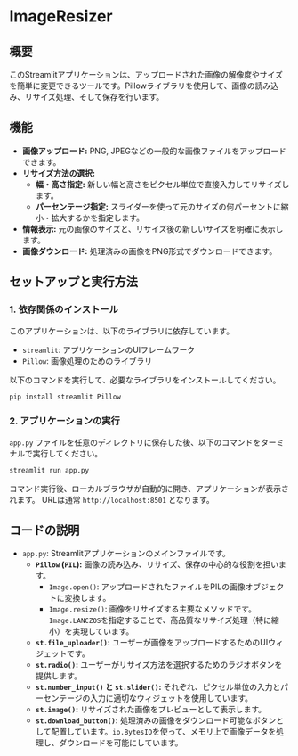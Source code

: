 
# ImageResizer

## 概要

このStreamlitアプリケーションは、アップロードされた画像の解像度やサイズを簡単に変更できるツールです。Pillowライブラリを使用して、画像の読み込み、リサイズ処理、そして保存を行います。

## 機能

- **画像アップロード:** PNG, JPEGなどの一般的な画像ファイルをアップロードできます。
- **リサイズ方法の選択:**
  - **幅・高さ指定:** 新しい幅と高さをピクセル単位で直接入力してリサイズします。
  - **パーセンテージ指定:** スライダーを使って元のサイズの何パーセントに縮小・拡大するかを指定します。
- **情報表示:** 元の画像のサイズと、リサイズ後の新しいサイズを明確に表示します。
- **画像ダウンロード:** 処理済みの画像をPNG形式でダウンロードできます。

## セットアップと実行方法

### 1. 依存関係のインストール

このアプリケーションは、以下のライブラリに依存しています。

- `streamlit`: アプリケーションのUIフレームワーク
- `Pillow`: 画像処理のためのライブラリ

以下のコマンドを実行して、必要なライブラリをインストールしてください。

```bash
pip install streamlit Pillow
````

### 2\. アプリケーションの実行

`app.py` ファイルを任意のディレクトリに保存した後、以下のコマンドをターミナルで実行してください。

```bash
streamlit run app.py
```

コマンド実行後、ローカルブラウザが自動的に開き、アプリケーションが表示されます。
URLは通常 `http://localhost:8501` となります。

## コードの説明

  - `app.py`: Streamlitアプリケーションのメインファイルです。
      - **`Pillow` (`PIL`):** 画像の読み込み、リサイズ、保存の中心的な役割を担います。
          - `Image.open()`: アップロードされたファイルをPILの画像オブジェクトに変換します。
          - `Image.resize()`: 画像をリサイズする主要なメソッドです。`Image.LANCZOS`を指定することで、高品質なリサイズ処理（特に縮小）を実現しています。
      - **`st.file_uploader()`:** ユーザーが画像をアップロードするためのUIウィジェットです。
      - **`st.radio()`:** ユーザーがリサイズ方法を選択するためのラジオボタンを提供します。
      - **`st.number_input()` と `st.slider()`:** それぞれ、ピクセル単位の入力とパーセンテージの入力に適切なウィジェットを使用しています。
      - **`st.image()`:** リサイズされた画像をプレビューとして表示します。
      - **`st.download_button()`:** 処理済みの画像をダウンロード可能なボタンとして配置しています。`io.BytesIO`を使って、メモリ上で画像データを処理し、ダウンロードを可能にしています。

<!-- end list -->

```
```
